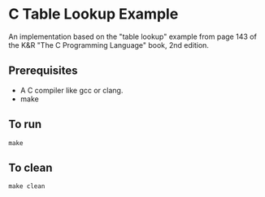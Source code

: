 # C Table Lookup Example

An implementation based on the "table lookup" example from page 143 of the K&R "The C Programming Language" book, 2nd edition.

## Prerequisites

* A C compiler like gcc or clang.
* make

## To run

```
make
```

## To clean

```
make clean
```
